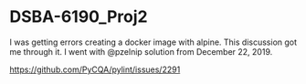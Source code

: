 # DSBA-6190_Proj2

I was getting errors creating a docker image with alpine. This discussion got me through it. I went with @pzelnip solution from December 22, 2019.

https://github.com/PyCQA/pylint/issues/2291